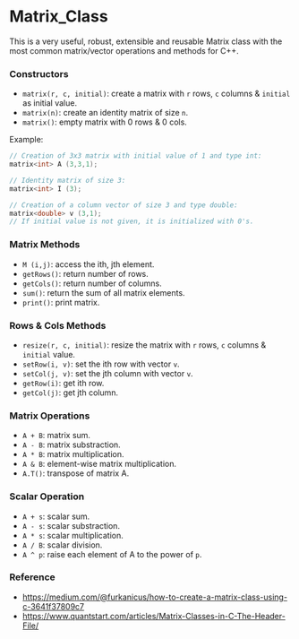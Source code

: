# Matrix_Class
This is a very useful, robust, extensible and reusable Matrix class with the most common matrix/vector operations and methods for C++.

### Constructors
* `matrix(r, c, initial)`: create a matrix with `r` rows, `c` columns & `initial` as initial value.
* `matrix(n)`: create an identity matrix of size `n`.
* `matrix()`: empty matrix with 0 rows & 0 cols.

Example:
```c++
// Creation of 3x3 matrix with initial value of 1 and type int:
matrix<int> A (3,3,1);

// Identity matrix of size 3:
matrix<int> I (3);

// Creation of a column vector of size 3 and type double:
matrix<double> v (3,1);
// If initial value is not given, it is initialized with 0's.
```

### Matrix Methods
* `M (i,j)`: access the ith, jth element.
* `getRows()`: return number of rows.
* `getCols()`: return number of columns.
* `sum()`: return the sum of all matrix elements.
* `print()`: print matrix.

### Rows & Cols Methods
* `resize(r, c, initial)`: resize the matrix with `r` rows, `c` columns & `initial` value.
* `setRow(i, v)`: set the ith row with vector `v`.
* `setCol(j, v)`: set the jth column with vector `v`.
* `getRow(i)`: get ith row.
* `getCol(j)`: get jth column.

### Matrix Operations
* `A + B`: matrix sum.
* `A - B`: matrix substraction.
* `A * B`: matrix multiplication.
* `A & B`: element-wise matrix multiplication.
* `A.T()`: transpose of matrix A.

### Scalar Operation
* `A + s`: scalar sum.
* `A - s`: scalar substraction.
* `A * s`: scalar multiplication.
* `A / B`: scalar division.
* `A ^ p`: raise each element of A to the power of `p`.

### Reference
* https://medium.com/@furkanicus/how-to-create-a-matrix-class-using-c-3641f37809c7
* https://www.quantstart.com/articles/Matrix-Classes-in-C-The-Header-File/
